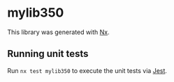 # mylib350

This library was generated with [Nx](https://nx.dev).

## Running unit tests

Run `nx test mylib350` to execute the unit tests via [Jest](https://jestjs.io).
